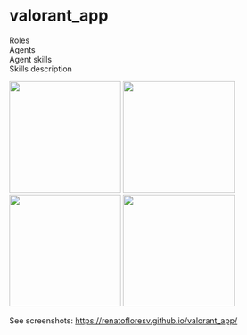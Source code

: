 # valorant_app


Roles  
Agents                     
Agent skills          
Skills description

<div>
<img src="https://user-images.githubusercontent.com/68215023/177451805-0de91b21-cce0-4338-a61b-48e353f921ae.jpg" width="200px"</img>
<img src="https://user-images.githubusercontent.com/68215023/177453947-3d86d650-023f-49be-a973-1219fa5403ce.jpg" width="200px"</img>
<img src="https://user-images.githubusercontent.com/68215023/177454064-b02d3cdd-9dbb-4cf4-a54b-a37635cc5ef1.jpg" width="200px"</img>
<img src="https://user-images.githubusercontent.com/68215023/177454070-779d90b5-fb6e-4e3f-9e1e-e53689b44375.jpg" width="200px"</img>
</div>


See screenshots:
https://renatofloresv.github.io/valorant_app/
